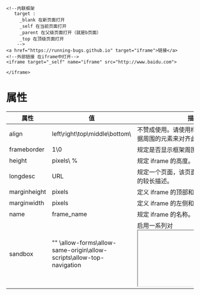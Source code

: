 ```
<!--内联框架
   target :
     _blank 在新页面打开
     _self 在当前页面打开
     _parent 在父级页面打开（就是b页面）
     _top 在顶级页面打开
	-->
<a href="https://running-bugs.github.io" target="iframe">链接</a>     <!--外部链接 在iframe中打开-->
<iframe target="_self" name="iframe" src="http://www.baidu.com">

</iframe>
```

# 属性
属性|值|描述
--|--|--
align  |left\right\top\middle\bottom\ |不赞成使用。请使用样式代替。规定如何根据周围的元素来对齐此框架。
frameborder   |1\0 |规定是否显示框架周围的边框。
height 	 | pixels\ %  |规定 iframe 的高度。
longdesc 	|URL |	规定一个页面，该页面包含了有关 iframe 的较长描述。
marginheight 	|pixels |	定义 iframe 的顶部和底部的边距。
marginwidth |	pixels 	|定义 iframe 的左侧和右侧的边距。
name |	frame_name |	规定 iframe 的名称。
sandbox  | "" \allow-forms\allow-same-origin\allow-scripts\allow-top-navigation | 启用一系列对 <iframe> 中内容的额外限制。
scrolling |  yes\no\auto | 规定是否在 iframe 中显示滚动条。
seamless |	seamless |	规定 <iframe> 看上去像是包含文档的一部分。
src |	URL 	|规定在 iframe 中显示的文档的 URL。
srcdoc 	|HTML_code |	规定在 <iframe> 中显示的页面的 HTML 内容。
width|  pixels\%  |定义 iframe 的宽度。

# 全局属性
- HTML5 中添加的属性。

属性 |描述
--|--|
accesskey 	|规定激活元素的快捷键。
class |	规定元素的一个或多个类名（引用样式表中的类）。
contenteditable 	|规定元素内容是否可编辑。
contextmenu 	|规定元素的上下文菜单。上下文菜单在用户点击元素时显示。
data-* 	|用于存储页面或应用程序的私有定制数据。
dir |	规定元素中内容的文本方向。
draggable |	规定元素是否可拖动。
dropzone |	规定在拖动被拖动数据时是否进行复制、移动或链接。
hidden 	|规定元素仍未或不再相关。
id 	|规定元素的唯一 id。
lang 	|规定元素内容的语言。
spellcheck 	|规定是否对元素进行拼写和语法检查。
style |	规定元素的行内 CSS 样式。
tabindex 	|规定元素的 tab 键次序。
title 	|规定有关元素的额外信息。
translate 	|规定是否应该翻译元素内容。


# 事件属性
## Window 事件属性
- 针对 window 对象触发的事件（应用到 <body> 标签）：

属性 | 值 | 描述
------------ | ----------- | ------------
onafterprint | script | 文档打印之后运行的脚本。
onbeforeprint  | script | 	文档打印之前运行的脚本。
onbeforeunload | script | 文档卸载之前运行的脚本。
onerror  | script | 在错误发生时运行的脚本。
onhaschange 	 | script |  	当文档已改变时运行的脚本。
onload 	 | script |  	页面结束加载之后触发。
onmessage 	 | script | 	在消息被触发时运行的脚本。
onoffline 	 | script | 	当文档离线时运行的脚本。
ononline 	 | script |  	当文档上线时运行的脚本。
onpagehide  | script | 	当窗口隐藏时运行的脚本。
onpageshow 	 | script |  	当窗口成为可见时运行的脚本。
onpopstate  | script |  	当窗口历史记录改变时运行的脚本。
onredo 	 | script | 	当文档执行撤销（redo）时运行的脚本。
onresize 	 | script |  	当浏览器窗口被调整大小时触发。
onstorage 	 | script |  	在 Web Storage 区域更新后运行的脚本。
onundo 	 | script |  	在文档执行 undo 时运行的脚本。
onunload 	 | script |  	一旦页面已下载时触发（或者浏览器窗口已被关闭）。

## Form 事件
- 由 HTML 表单内的动作触发的事件（应用到几乎所有 HTML 元素，但最常用在 form 元素中）：

属性 | 值 | 描述
------------ | ----------- | ------------
onblur 	 | script |  	元素失去焦点时运行的脚本。
onchange 	 | script |  	在元素值被改变时运行的脚本。
oncontextmenu 	 | script |  	当上下文菜单被触发时运行的脚本。
onfocus 	 | script | 	当元素获得焦点时运行的脚本。
onformchange 	 | script |  	在表单改变时运行的脚本。
onforminput 	 | script |  	当表单获得用户输入时运行的脚本。
oninput 	 | script |  	当元素获得用户输入时运行的脚本。
oninvalid 	 | script |  	当元素无效时运行的脚本。
onreset 	 | script |  	当表单中的重置按钮被点击时触发。HTML5 中不支持。
onselect 	 | script |  	在元素中文本被选中后触发。
onsubmit 	 | script | 	在提交表单时触发。

## Keyboard 事件

属性 | 值 | 描述
------------ | ----------- | ------------
onkeydown 	 | script |  	在用户按下按键时触发。
onkeypress 	 | script |  	在用户敲击按钮时触发。
onkeyup 	 | script |  	当用户释放按键时触发。

## Mouse 事件
- 由鼠标或类似用户动作触发的事件：

属性 | 值 | 描述
------------ | ----------- | ------------
onclick 	 | script |  	元素上发生鼠标点击时触发。
ondblclick 	 | script |  	元素上发生鼠标双击时触发。
ondrag 	 | script | 	元素被拖动时运行的脚本。
ondragend 	 | script |  	在拖动操作末端运行的脚本。
ondragenter 	 | script | 	当元素元素已被拖动到有效拖放区域时运行的脚本。
ondragleave 	 | script |  	当元素离开有效拖放目标时运行的脚本。
ondragover 	 | script |  	当元素在有效拖放目标上正在被拖动时运行的脚本。
ondragstart 	 | script |  	在拖动操作开端运行的脚本。
ondrop 	 | script |  	当被拖元素正在被拖放时运行的脚本。
onmousedown 	 | script |  	当元素上按下鼠标按钮时触发。
onmousemove 	 | script |  	当鼠标指针移动到元素上时触发。
onmouseout 	 | script |  	当鼠标指针移出元素时触发。
onmouseover 	 | script |  	当鼠标指针移动到元素上时触发。
onmouseup 	 | script |  	当在元素上释放鼠标按钮时触发。
onmousewheel 	 | script |  	当鼠标滚轮正在被滚动时运行的脚本。
onscroll 	 | script |  	当元素滚动条被滚动时运行的脚本。

## Media 事件
- 由媒介（比如视频、图像和音频）触发的事件（适用于所有 HTML 元素，
但常见于媒介元素中，比如 <audio>、<embed>、<img>、<object> 以及 <video>）:

属性 | 值 | 描述
------------ | ----------- | ------------
onabort 	 | script |  	在退出时运行的脚本。
oncanplay 	 | script |  	当文件就绪可以开始播放时运行的脚本（缓冲已足够开始时）。
oncanplaythrough 	 | script |  	当媒介能够无需因缓冲而停止即可播放至结尾时运行的脚本。
ondurationchange 	 | script |  	当媒介长度改变时运行的脚本。
onemptied 	 | script |  	当发生故障并且文件突然不可用时运行的脚本（比如连接意外断开时）。
onended 	 | script |  	当媒介已到达结尾时运行的脚本（可发送类似“感谢观看”之类的消息）。
onerror 	 | script |  	当在文件加载期间发生错误时运行的脚本。
onloadeddata 	 | script |  	当媒介数据已加载时运行的脚本。
onloadedmetadata 	 | script |  	当元数据（比如分辨率和时长）被加载时运行的脚本。
onloadstart 	 | script |  	在文件开始加载且未实际加载任何数据前运行的脚本。
onpause 	 | script |  	当媒介被用户或程序暂停时运行的脚本。
onplay 	 | script |  	当媒介已就绪可以开始播放时运行的脚本。
onplaying 	 | script |  	当媒介已开始播放时运行的脚本。
onprogress 	 | script |  	当浏览器正在获取媒介数据时运行的脚本。
onratechange 	 | script |  	每当回放速率改变时运行的脚本（比如当用户切换到慢动作或快进模式）。
onreadystatechange 	 | script |  	每当就绪状态改变时运行的脚本（就绪状态监测媒介数据的状态）。
onseeked 	 | script |  	当 seeking 属性设置为 false（指示定位已结束）时运行的脚本。
onseeking 	 | script |  	当 seeking 属性设置为 true（指示定位是活动的）时运行的脚本。
onstalled 	 | script |  	在浏览器不论何种原因未能取回媒介数据时运行的脚本。
onsuspend 	 | script |  	在媒介数据完全加载之前不论何种原因终止取回媒介数据时运行的脚本。
ontimeupdate 	 | script |  	当播放位置改变时（比如当用户快进到媒介中一个不同的位置时）运行的脚本。
onvolumechange 	 | script |  	每当音量改变时（包括将音量设置为静音）时运行的脚本。
onwaiting 	 | script |  	当媒介已停止播放但打算继续播放时（比如当媒介暂停已缓冲更多数据）运行脚本

